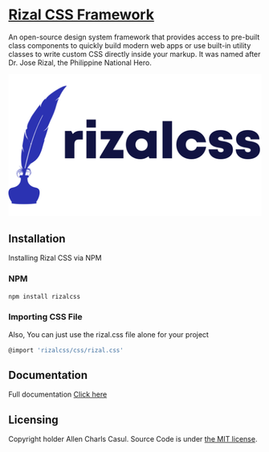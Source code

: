 # [Rizal CSS Framework](https://rizalcss.com)

An open-source design system framework that provides access to pre-built class components to quickly build modern web apps or use built-in utility classes to write custom CSS directly inside your markup. It was named after Dr. Jose Rizal, the Philippine National Hero.

<a href="https://github.com/allencasul/rizalcss/blob/main/src/assets/img/rizalcss.webp" width="600"></a>

<a href="https://rizalcss.com"><img src="https://raw.githubusercontent.com/allencasul/rizalcss/main/src/assets/img/rizalcss.webp" alt="Rizal CSS Logo" style="max-width:100%;" width="600"></a>

## Installation

Installing Rizal CSS via NPM

### NPM

```sh
npm install rizalcss
```

### Importing CSS File

Also, You can just use the rizal.css file alone for your project

```sh
@import 'rizalcss/css/rizal.css'
```

## Documentation

Full documentation [Click here](https://rizalcss.com/docs/getting-started/)


## Licensing

Copyright holder Allen Charls Casul. Source Code is under [the MIT license](https://github.com/softDev28/Elise/blob/main/LICENSE).
